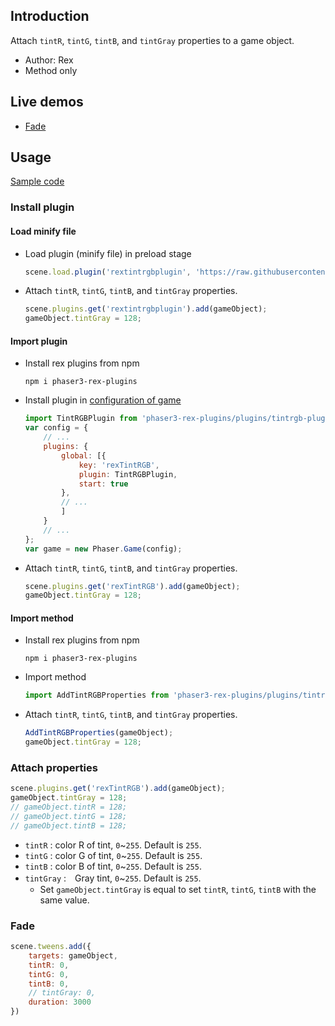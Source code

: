 ## Introduction

Attach `tintR`, `tintG`, `tintB`, and `tintGray` properties to a game object.

- Author: Rex
- Method only

## Live demos

- [Fade](https://codepen.io/rexrainbow/pen/OJpRvwQ)

## Usage

[Sample code](https://github.com/rexrainbow/phaser3-rex-notes/blob/master/examples/tintrgb)

### Install plugin

#### Load minify file

- Load plugin (minify file) in preload stage
    ```javascript
    scene.load.plugin('rextintrgbplugin', 'https://raw.githubusercontent.com/rexrainbow/phaser3-rex-notes/master/dist/rextintrgbplugin.min.js', true);
    ```
- Attach `tintR`, `tintG`, `tintB`, and `tintGray` properties.
    ```javascript
    scene.plugins.get('rextintrgbplugin').add(gameObject);
    gameObject.tintGray = 128;
    ```

#### Import plugin

- Install rex plugins from npm
    ```
    npm i phaser3-rex-plugins
    ```
- Install plugin in [configuration of game](game.md#configuration)
    ```javascript
    import TintRGBPlugin from 'phaser3-rex-plugins/plugins/tintrgb-plugin.js';
    var config = {
        // ...
        plugins: {
            global: [{
                key: 'rexTintRGB',
                plugin: TintRGBPlugin,
                start: true
            },
            // ...
            ]
        }
        // ...
    };
    var game = new Phaser.Game(config);
    ```
- Attach `tintR`, `tintG`, `tintB`, and `tintGray` properties.
    ```javascript
    scene.plugins.get('rexTintRGB').add(gameObject);
    gameObject.tintGray = 128;
    ```

#### Import method

- Install rex plugins from npm
    ```
    npm i phaser3-rex-plugins
    ```
- Import method
    ```javascript
    import AddTintRGBProperties from 'phaser3-rex-plugins/plugins/tintrgb.js';
    ```
- Attach `tintR`, `tintG`, `tintB`, and `tintGray` properties.
    ```javascript
    AddTintRGBProperties(gameObject);
    gameObject.tintGray = 128;
    ```

### Attach properties

```javascript
scene.plugins.get('rexTintRGB').add(gameObject);
gameObject.tintGray = 128;
// gameObject.tintR = 128;
// gameObject.tintG = 128;
// gameObject.tintB = 128;
```

- `tintR` : color R of tint, `0`~`255`. Default is `255`.
- `tintG` : color G of tint, `0`~`255`. Default is `255`.
- `tintB` : color B of tint, `0`~`255`. Default is `255`.
- `tintGray` :　Gray tint, `0`~`255`. Default is `255`.
    - Set `gameObject.tintGray` is equal to set `tintR`, `tintG`, `tintB` with the same value.

### Fade

```javascript
scene.tweens.add({
    targets: gameObject,
    tintR: 0,
    tintG: 0,
    tintB: 0,
    // tintGray: 0,
    duration: 3000
})
```